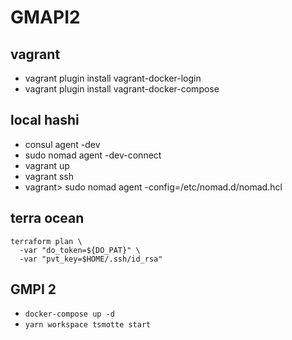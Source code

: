 # GMAPI2

## vagrant
- vagrant plugin install vagrant-docker-login
- vagrant plugin install vagrant-docker-compose

## local hashi
- consul agent -dev
- sudo nomad agent -dev-connect
- vagrant up
- vagrant ssh
- vagrant> sudo nomad agent -config=/etc/nomad.d/nomad.hcl

## terra ocean
```
terraform plan \
  -var "do_token=${DO_PAT}" \
  -var "pvt_key=$HOME/.ssh/id_rsa"
```

## GMPI 2
- `docker-compose up -d`
- `yarn workspace tsmotte start`